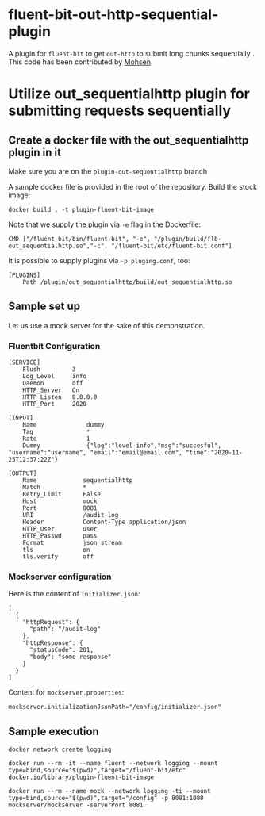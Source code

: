 # fluent-bit-out-http-sequential-plugin
A plugin for `fluent-bit` to get `out-http` to submit long chunks sequentially . This code has been contributed by [Mohsen](https://github.com/mr-ma).

# Utilize out_sequentialhttp plugin for submitting requests sequentially 
## Create a docker file with the out_sequentialhttp plugin in it
Make sure you are on the `plugin-out-sequentialhttp` branch

A sample docker file is provided in the root of the repository. Build the stock image:

```docker build . -t plugin-fluent-bit-image```

Note that we supply the plugin via `-e` flag in the Dockerfile:

```
CMD ["/fluent-bit/bin/fluent-bit", "-e", "/plugin/build/flb-out_sequentialhttp.so","-c", "/fluent-bit/etc/fluent-bit.conf"]
```

It is possible to supply plugins via `-p pluging.conf`, too:

```
[PLUGINS]
    Path /plugin/out_sequentialhttp/build/out_sequentialhttp.so
```

## Sample set up
Let us use a mock server for the sake of this demonstration.

### Fluentbit Configuration

```
[SERVICE]
    Flush         3
    Log_Level     info
    Daemon        off
    HTTP_Server   On
    HTTP_Listen   0.0.0.0
    HTTP_Port     2020

[INPUT]
    Name              dummy
    Tag               *
    Rate              1
    Dummy             {"log":"level-info","msg":"succesful", "username":"username", "email":"email@email.com", "time":"2020-11-25T12:37:22Z"}

[OUTPUT]
    Name             sequentialhttp
    Match            *
    Retry_Limit      False
    Host             mock
    Port             8081
    URI              /audit-log
    Header           Content-Type application/json
    HTTP_User        user
    HTTP_Passwd      pass
    Format           json_stream
    tls              on
    tls.verify       off
```


### Mockserver configuration

Here is the content of `initializer.json`:

```
[
  {
    "httpRequest": {
      "path": "/audit-log"
    },
    "httpResponse": {
      "statusCode": 201,
      "body": "some response"
    }
  }
]
```

Content for `mockserver.properties`:
```
mockserver.initializationJsonPath="/config/initializer.json"
```

## Sample execution
```
docker network create logging

docker run --rm -it --name fluent --network logging --mount type=bind,source="$(pwd)",target="/fluent-bit/etc" docker.io/library/plugin-fluent-bit-image

docker run --rm --name mock --network logging -ti --mount type=bind,source="$(pwd)",target="/config" -p 8081:1080  mockserver/mockserver -serverPort 8081

```